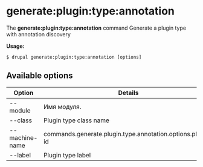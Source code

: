 # generate:plugin:type:annotation
The **generate:plugin:type:annotation** command Generate a plugin type with annotation discovery

**Usage:**
```
$ drupal generate:plugin:type:annotation [options] 
```

## Available options
Option | Details
-------|-------------
--module | Имя модуля.
--class | Plugin type class name
--machine-name | commands.generate.plugin.type.annotation.options.plugin-id
--label | Plugin type label
